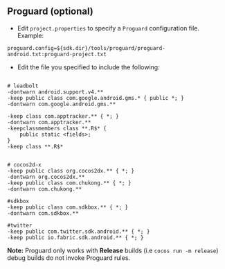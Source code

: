 ## Proguard (optional)
* Edit `project.properties`  to specify a `Proguard` configuration file. Example:
```
proguard.config=${sdk.dir}/tools/proguard/proguard-android.txt:proguard-project.txt
```

* Edit the file you specified to include the following:

```

# leadbolt
-dontwarn android.support.v4.**
-keep public class com.google.android.gms.* { public *; }
-dontwarn com.google.android.gms.**

-keep class com.apptracker.** { *; }
-dontwarn com.apptracker.**
-keepclassmembers class **.R$* {
    public static <fields>;
}
-keep class **.R$*


# cocos2d-x
-keep public class org.cocos2dx.** { *; }
-dontwarn org.cocos2dx.**
-keep public class com.chukong.** { *; }
-dontwarn com.chukong.**

#sdkbox
-keep public class com.sdkbox.** { *; }
-dontwarn com.sdkbox.**

#twitter
-keep public com.twitter.sdk.android.** { *; }
-keep public io.fabric.sdk.android.** { *; }
```

 __Note:__ Proguard only works with __Release__ builds (i.e `cocos run -m release`) debug builds do not invoke Proguard rules.
